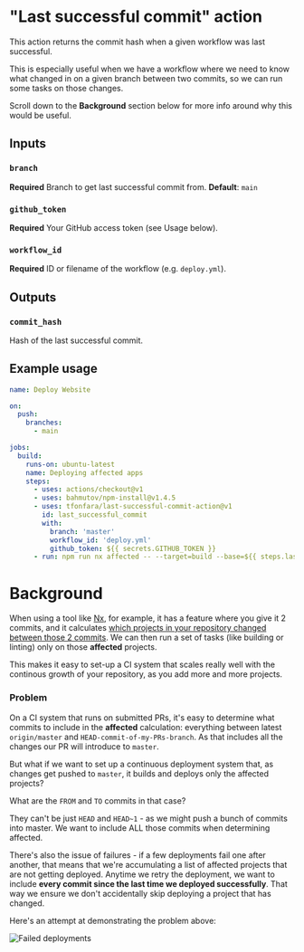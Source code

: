 # "Last successful commit" action

This action returns the commit hash when a given workflow was last successful.

This is especially useful when we have a workflow where we need to know what changed
in on a given branch between two commits, so we can run some tasks on those
changes.

Scroll down to the **Background** section below for more info around 
why this would be useful.

## Inputs

### `branch`

**Required** Branch to get last successful commit from.
**Default**: `main`

### `github_token`

**Required** Your GitHub access token (see Usage below).

### `workflow_id`

**Required** ID or filename of the workflow (e.g. `deploy.yml`).

## Outputs

### `commit_hash`

Hash of the last successful commit.

## Example usage

```yaml
name: Deploy Website

on:
  push:
    branches:
      - main

jobs:
  build:
    runs-on: ubuntu-latest
    name: Deploying affected apps
    steps:
      - uses: actions/checkout@v1
      - uses: bahmutov/npm-install@v1.4.5
      - uses: tfonfara/last-successful-commit-action@v1
        id: last_successful_commit
        with:
          branch: 'master'
          workflow_id: 'deploy.yml'
          github_token: ${{ secrets.GITHUB_TOKEN }}
      - run: npm run nx affected -- --target=build --base=${{ steps.last_successful_commit.outputs.commit_hash }} --parallel --configuration=production
```

# Background

When using a tool like [Nx](https://nx.dev/), for example, it has a feature
where you give it 2 commits, and it calculates [which projects in your repository changed
between those 2 commits](https://nx.dev/latest/angular/tutorial/11-test-affected-projects#step-11-test-affected-projects
). We can then run a set of tasks (like building or linting) only
on those **affected** projects.

This makes it easy to set-up a CI system that scales really well with the
continous growth of your repository, as you add more and more projects.


### Problem

On a CI system that runs on submitted PRs, it's easy to determine what commits to include in the **affected** calculation:
everything between latest `origin/master` and `HEAD-commit-of-my-PRs-branch`.
As that includes all the changes our PR will introduce to `master`.

But what if we want to set up a continuous deployment system
that, as changes get pushed to `master`, it builds and deploys
only the affected projects?

What are the `FROM` and `TO` commits in that case?

They can't be just `HEAD` and `HEAD~1` - as we might push a bunch
of commits into master. We want to include ALL those commits when determining
affected.

There's also the issue of failures - if a few deployments fail one after
another, that means that we're accumulating a list of affected projects
that are not getting deployed. Anytime we retry the deployment, we want to include
**every commit since the last time we deployed successfully**. That way we ensure
we don't accidentally skip deploying a project that has changed.

Here's an attempt at demonstrating the problem above:

![Failed deployments](./commit.png) 
